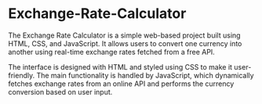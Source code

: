 # Exchange-Rate-Calculator
The Exchange Rate Calculator is a simple web-based project built using HTML, CSS, and JavaScript. It allows users to convert one currency into another using real-time exchange rates fetched from a free API.

The interface is designed with HTML and styled using CSS to make it user-friendly. The main functionality is handled by JavaScript, which dynamically fetches exchange rates from an online API and performs the currency conversion based on user input.
